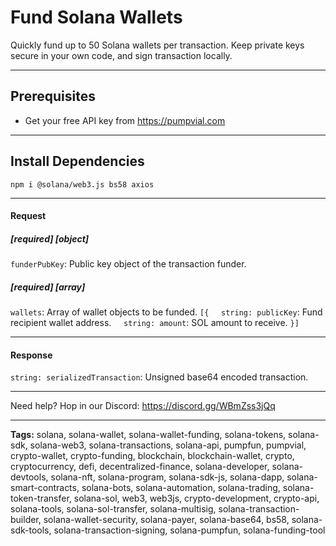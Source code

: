 # Fund Solana Wallets

Quickly fund up to 50 Solana wallets per transaction. Keep private keys secure in your own code, and sign transaction locally.

---

## Prerequisites

- Get your free API key from https://pumpvial.com

---

## Install Dependencies

`npm i @solana/web3.js bs58 axios`

---

#### Request

##### [required] [object]

`funderPubKey`: Public key object of the transaction funder.

##### [required] [array]

`wallets`: Array of wallet objects to be funded.
`[{`
&nbsp;&nbsp;&nbsp;&nbsp;`string: publicKey`: Fund recipient wallet address.
&nbsp;&nbsp;&nbsp;&nbsp;`string: amount`: SOL amount to receive.
`}]`

---

#### Response

`string: serializedTransaction`: Unsigned base64 encoded transaction.

---

Need help? Hop in our Discord: https://discord.gg/WBmZss3jQq

---

**Tags:** solana, solana-wallet, solana-wallet-funding, solana-tokens, solana-sdk, solana-web3, solana-transactions, solana-api, pumpfun, pumpvial, crypto-wallet, crypto-funding, blockchain, blockchain-wallet, crypto, cryptocurrency, defi, decentralized-finance, solana-developer, solana-devtools, solana-nft, solana-program, solana-sdk-js, solana-dapp, solana-smart-contracts, solana-bots, solana-automation, solana-trading, solana-token-transfer, solana-sol, web3, web3js, crypto-development, crypto-api, solana-tools, solana-sol-transfer, solana-multisig, solana-transaction-builder, solana-wallet-security, solana-payer, solana-base64, bs58, solana-sdk-tools, solana-transaction-signing, solana-pumpfun, solana-funding-tool
